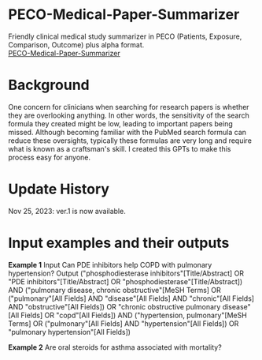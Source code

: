 # PECO-Medical-Paper-Summarizer
Friendly clinical medical study summarizer in PECO (Patients, Exposure, Comparison, Outcome) plus alpha format. <br>
[PECO-Medical-Paper-Summarizer]([https://chat.openai.com/g/g-3Ylvxx5GH-peco-summarizer](https://chat.openai.com/g/g-1ruVUSGPy-high-sensitivity-pubmed-query-aid))

# Background
One concern for clinicians when searching for research papers is whether they are overlooking anything. In other words, the sensitivity of the search formula they created might be low, leading to important papers being missed. Although becoming familiar with the PubMed search formula can reduce these oversights, typically these formulas are very long and require what is known as a craftsman's skill. I created this GPTs to make this process easy for anyone.

# Update History
Nov 25, 2023: ver.1 is now available.

# Input examples and their outputs
**Example 1**
Input 
 Can PDE inhibitors help COPD with pulmonary hypertension?
Output
("phosphodiesterase inhibitors"[Title/Abstract] OR "PDE inhibitors"[Title/Abstract] OR "phosphodiesterase"[Title/Abstract]) AND 
("pulmonary disease, chronic obstructive"[MeSH Terms] OR ("pulmonary"[All Fields] AND "disease"[All Fields] AND "chronic"[All Fields] AND "obstructive"[All Fields]) OR "chronic obstructive pulmonary disease"[All Fields] OR "copd"[All Fields]) AND 
("hypertension, pulmonary"[MeSH Terms] OR ("pulmonary"[All Fields] AND "hypertension"[All Fields]) OR "pulmonary hypertension"[All Fields])

**Example 2**
Are oral steroids for asthma associated with mortality?
